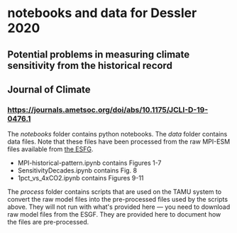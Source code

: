 # notebooks and data for Dessler 2020
## Potential problems in measuring climate sensitivity from the historical record
## Journal of Climate
### https://journals.ametsoc.org/doi/abs/10.1175/JCLI-D-19-0476.1

The *notebooks* folder contains python notebooks.  The *data* folder contains data files.  Note that these files have been processed from the raw MPI-ESM files available from [the ESFG](https://esgf-node.llnl.gov/search/cmip6/).  

* MPI-historical-pattern.ipynb contains Figures 1-7 
* SensitivityDecades.ipynb contains Fig. 8
* 1pct_vs_4xCO2.ipynb contains Figures 9-11

The *process* folder contains scripts that are used on the TAMU system to convert the raw model files into the pre-processed files used by the scripts above.  They will not run with what's provided here — you need to download raw model files from the ESGF.  They are provided here to document how the files are pre-processed.

